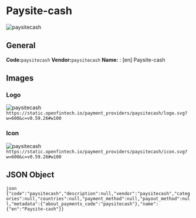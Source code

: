 # Paysite-cash 
![paysitecash](https://static.openfintech.io/payment_providers/paysitecash/logo.svg?w=600&c=v0.59.26#w100) 
## General 
**Code:**`paysitecash` 
**Vendor:**`paysitecash` 
**Name:** 
:	[en] Paysite-cash 
## Images 
### Logo 
![paysitecash](https://static.openfintech.io/payment_providers/paysitecash/logo.svg?w=600&c=v0.59.26#w100) 
``` https://static.openfintech.io/payment_providers/paysitecash/logo.svg?w=600&c=v0.59.26#w100 ``` 
### Icon 
![paysitecash](https://static.openfintech.io/payment_providers/paysitecash/icon.svg?w=600&c=v0.59.26#w100) 
``` https://static.openfintech.io/payment_providers/paysitecash/icon.svg?w=600&c=v0.59.26#w100 ``` 
## JSON Object 
```json {"code":"paysitecash","description":null,"vendor":"paysitecash","categories":null,"countries":null,"payment_method":null,"payout_method":null,"metadata":{"about_payments_code":"paysitecash"},"name":{"en":"Paysite-cash"}} ``` 
